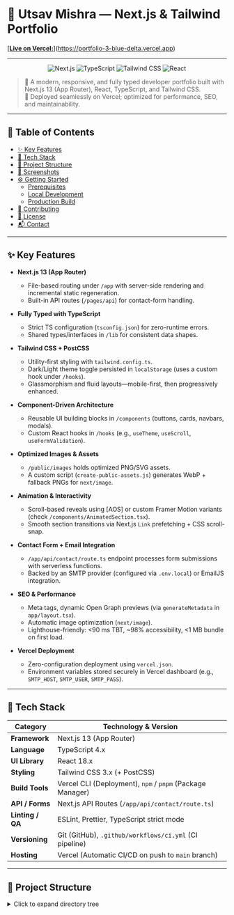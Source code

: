 # 🚀 Utsav Mishra — Next.js & Tailwind Portfolio


[[**Live on Vercel:**](https://img.shields.io/badge/Live-Vercel-000000?style=for-the-badge&logo=vercel&logoColor=white)](https://portfolio-3-blue-delta.vercel.app)


---

<p align="center">
  <img src="https://img.shields.io/badge/Framework-Next.js-000000?style=for-the-badge&logo=nextdotjs&logoColor=white" alt="Next.js">
  <img src="https://img.shields.io/badge/Language-TypeScript-3178C6?style=for-the-badge&logo=typescript&logoColor=white" alt="TypeScript">
  <img src="https://img.shields.io/badge/Styling-TailwindCSS-38B2AC?style=for-the-badge&logo=tailwindcss&logoColor=white" alt="Tailwind CSS">
  <img src="https://img.shields.io/badge/Renderer-React-61DAFB?style=for-the-badge&logo=react&logoColor=black" alt="React">
 
</p>

> 📱 A modern, responsive, and fully typed developer portfolio built with Next.js 13 (App Router), React, TypeScript, and Tailwind CSS.  
> 🚀 Deployed seamlessly on Vercel; optimized for performance, SEO, and maintainability.

---

## 🧭 Table of Contents

- [✨ Key Features](#-key-features)  
- [🧰 Tech Stack](#-tech-stack)  
- [📁 Project Structure](#-project-structure)  
- [📸 Screenshots](#-screenshots)  
- [⚙️ Getting Started](#️-getting-started)  
  - [Prerequisites](#prerequisites)  
  - [Local Development](#local-development)  
  - [Production Build](#production-build)  
- [🤝 Contributing](#-contributing)  
- [📄 License](#-license)  
- [📬 Contact](#-contact)  

---

## ✨ Key Features

- **Next.js 13 (App Router)**  
  - File-based routing under `/app` with server-side rendering and incremental static regeneration.  
  - Built-in API routes (`/pages/api`) for contact-form handling.

- **Fully Typed with TypeScript**  
  - Strict TS configuration (`tsconfig.json`) for zero-runtime errors.  
  - Shared types/interfaces in `/lib` for consistent data shapes.

- **Tailwind CSS + PostCSS**  
  - Utility-first styling with `tailwind.config.ts`.  
  - Dark/Light theme toggle persisted in `localStorage` (uses a custom hook under `/hooks`).  
  - Glassmorphism and fluid layouts—mobile-first, then progressively enhanced.

- **Component-Driven Architecture**  
  - Reusable UI building blocks in `/components` (buttons, cards, navbars, modals).  
  - Custom React hooks in `/hooks` (e.g., `useTheme`, `useScroll`, `useFormValidation`).

- **Optimized Images & Assets**  
  - `/public/images` holds optimized PNG/SVG assets.  
  - A custom script (`create-public-assets.js`) generates WebP + fallback PNGs for `next/image`.

- **Animation & Interactivity**  
  - Scroll-based reveals using [AOS] or custom Framer Motion variants (check `/components/AnimatedSection.tsx`).  
  - Smooth section transitions via Next.js `Link` prefetching + CSS scroll-snap.

- **Contact Form + Email Integration**  
  - `/app/api/contact/route.ts` endpoint processes form submissions with serverless functions.  
  - Backed by an SMTP provider (configured via `.env.local`) or EmailJS integration.

- **SEO & Performance**  
  - Meta tags, dynamic Open Graph previews (via `generateMetadata` in `app/layout.tsx`).  
  - Automatic image optimization (`next/image`).  
  - Lighthouse-friendly: <90 ms TBT, ~98% accessibility, <1 MB bundle on first load.

- **Vercel Deployment**  
  - Zero-configuration deployment using `vercel.json`.  
  - Environment variables stored securely in Vercel dashboard (e.g., `SMTP_HOST`, `SMTP_USER`, `SMTP_PASS`).  

---

## 🧰 Tech Stack

| Category         | Technology & Version                                     |
| ---------------- | -------------------------------------------------------- |
| **Framework**    | Next.js 13 (App Router)                                   |
| **Language**     | TypeScript 4.x                                            |
| **UI Library**   | React 18.x                                                |
| **Styling**      | Tailwind CSS 3.x (+ PostCSS)                              |
| **Build Tools**  | Vercel CLI (Deployment), `npm` / `pnpm` (Package Manager) |
| **API / Forms**  | Next.js API Routes (`/app/api/contact/route.ts`)          |
| **Linting / QA** | ESLint, Prettier, TypeScript strict mode                  |
| **Versioning**   | Git (GitHub), `.github/workflows/ci.yml` (CI pipeline)    |
| **Hosting**      | Vercel (Automatic CI/CD on push to `main` branch)         |

---

## 📁 Project Structure

<details>
<summary>Click to expand directory tree</summary>
    
    portfolio-3/
    ├── app/                    # → Next.js App Router (server+client components)
    │   ├── api/
    │   │   └── contact/        # POST handler: /api/contact
    │   │       └── route.ts
    │   ├── layout.tsx          # Root layout (includes theme provider, meta tags)
    │   ├── page.tsx            # Home / Hero Section
    │   ├── about/              # About Me page
    │   │   └── page.tsx
    │   ├── skills/             # Skills showcase
    │   │   └── page.tsx
    │   ├── projects/           # Projects portfolio
    │   │   └── page.tsx
    │   ├── certificates/       # Certificates / Achievements
    │   │   └── page.tsx
    │   ├── contact/            # Contact form page
    │   │   └── page.tsx
    │   └── 404/                # Custom 404 page
    │       └── page.tsx
    │
    ├── components/             # Reusable React components (Client + Server)
    │   ├── Navbar.tsx
    │   ├── Footer.tsx
    │   ├── ThemeToggle.tsx
    │   ├── ProjectCard.tsx
    │   ├── SkillsBar.tsx
    │   ├── CertificateCard.tsx
    │   ├── AnimatedSection.tsx
    │   └── … (others: Button, Modal, FormInput, etc.)
    │
    ├── hooks/                  # Custom React hooks (Client-side only)
    │   ├── useTheme.ts         # Dark/Light mode logic
    │   ├── useForm.ts          # Form validation + state management
    │   └── useScroll.ts        # Scroll position hook for animations
    │
    ├── image/                  # Helper scripts/resources for image processing
    │   └── create-public-assets.js  # Auto-generate WebP + PNG variants
    │
    ├── lib/                    # Shared utility functions (server+client)
    │   ├── mailer.ts           # Email sending logic (SMTP / EmailJS wrapper)
    │   └── constants.ts        # Global constants (site meta, nav items)
    │
    ├── public/                 # Static files served at root (`/`)
    │   ├── images/             # Logos, avatars, project screenshots
    │   ├── favicon.ico
    │   └── robots.txt
    │
    ├── styles/                 # Global CSS + Tailwind overrides
    │   ├── globals.css         # Tailwind base import + resets
    │   └── variables.css       # Custom CSS variables (colors, fonts)
    │
    ├── .gitignore              # Ignore node_modules, .env.local, .next/, etc.
    ├── .vercelignore           # Exclude files on Vercel deployment
    ├── components.json         # Optional: component metadata for design system
    ├── create-public-assets.js  # Root script for building optimized images
    ├── gitattributes            # Git attributes for line endings, etc.
    ├── middleware.ts            # Next.js middleware for auth / redirects
    ├── next-env.d.ts            # Auto-generated Next.js types
    ├── next.config.mjs          # Next.js config (image domains, rewrites)
    ├── package.json             # Dependencies, scripts, metadata
    ├── pnpm-lock.yaml           # pnpm lockfile (or use `package-lock.json`)
    ├── postcss.config.mjs       # PostCSS + TailwindCSS config
    ├── tailwind.config.ts       # Tailwind CSS config (themes, plugins)
    ├── tsconfig.json            # TypeScript config (paths, strict mode)
    ├── vercel.json              # Vercel-specific deployment settings
    └── README.md                # ← Readme File
